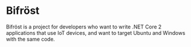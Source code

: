 # Bifröst

Bifröst is a project for developers who want to write .NET Core 2 applications that use IoT devices, and want to target Ubuntu and Windows with the same code.
